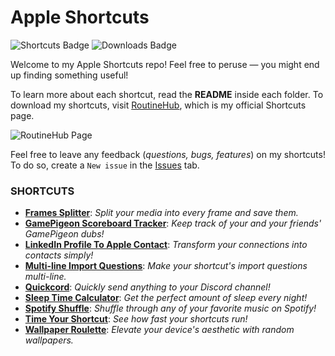 # Apple Shortcuts

![Shortcuts Badge](https://img.shields.io/badge/dynamic/json?url=https%3A%2F%2Fus-south1-apple-shortcuts-418503.cloudfunctions.net%2Froutinehub&query=%24.Shortcuts&label=Shortcuts&color=%233b95ed&cacheSeconds=86400)
![Downloads Badge](https://img.shields.io/badge/dynamic/json?url=https%3A%2F%2Fus-south1-apple-shortcuts-418503.cloudfunctions.net%2Froutinehub&query=%24.Downloads&label=Downloads&color=%232cd476&cacheSeconds=86400)

Welcome to my Apple Shortcuts repo! Feel free to peruse — you might end up finding something useful!

To learn more about each shortcut, read the **README** inside each folder. To download my shortcuts, visit [RoutineHub](https://routinehub.co/user/spenpal), which is my official Shortcuts page.

![RoutineHub Page](https://i.imgur.com/u4Wmsbm.png)

Feel free to leave any feedback (_questions, bugs, features_) on my shortcuts! To do so, create a `New issue` in the [Issues](https://github.com/mrjeevs/Shortcuts/issues) tab.

### SHORTCUTS

-   **[Frames Splitter](https://github.com/spenpal/AppleShortcuts/tree/main/FramesSplitter)**: _Split your media into every frame and save them._
-   **[GamePigeon Scoreboard Tracker](https://github.com/spenpal/AppleShortcuts/tree/main/GamePigeonScoreboardTracker)**: _Keep track of your and your friends' GamePigeon dubs!_
-   **[LinkedIn Profile To Apple Contact](https://github.com/spenpal/AppleShortcuts/tree/main/LinkedInProfileToAppleContact)**: _Transform your connections into contacts simply!_
-   **[Multi-line Import Questions](https://github.com/spenpal/AppleShortcuts/tree/main/MultilineImportQuestions)**: _Make your shortcut's import questions multi-line._
-   **[Quickcord](https://github.com/spenpal/AppleShortcuts/tree/main/Quickcord)**: _Quickly send anything to your Discord channel!_
-   **[Sleep Time Calculator](https://github.com/spenpal/AppleShortcuts/tree/main/SleepTimeCalculator)**: _Get the perfect amount of sleep every night!_
-   **[Spotify Shuffle](https://github.com/spenpal/AppleShortcuts/tree/main/SpotifyShuffle)**: _Shuffle through any of your favorite music on Spotify!_
-   **[Time Your Shortcut](https://github.com/spenpal/AppleShortcuts/tree/main/TimeYourShortcut)**: _See how fast your shortcuts run!_
-   **[Wallpaper Roulette](https://github.com/spenpal/AppleShortcuts/tree/main/WallpaperRoulette)**: _Elevate your device's aesthetic with random wallpapers._
